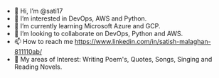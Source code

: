 - 👋 Hi, I’m @sati17
- 👀 I’m interested in DevOps, AWS and Python.
- 🌱 I’m currently learning Microsoft Azure and GCP.
- 💞️ I’m looking to collaborate on DevOps, Python and AWS.
- 📫 How to reach me https://www.linkedin.com/in/satish-malaghan-811110ab/
- :art: My areas of Interest: Writing Poem's, Quotes, Songs, Singing and Reading Novels.
